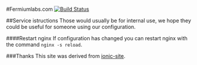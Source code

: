 #Fermiumlabs.com
[![Build Status](https://travis-ci.org/fermiumlabs/website.svg?branch=master)](https://travis-ci.org/fermiumlabs/website)

##Service istructions
Those would usually be for internal use, we hope they could be useful for someone using our configuration.

####Restart nginx
If configuration has changed you can restart nginx with the command `nginx -s reload`.

###Thanks
This site was derived from [ionic-site](https://github.com/driftyco/ionic-site).
